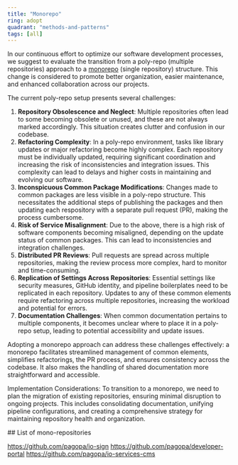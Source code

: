```yaml
---
title: "Monorepo"
ring: adopt
quadrant: "methods-and-patterns"
tags: [all]
---
```


In our continuous effort to optimize our software development processes, we
suggest to evaluate the transition from a poly-repo (multiple repositories)
approach to a [monorepo](https://monorepo.tools/) (single repository) structure.
This change is considered to promote better organization, easier maintenance,
and enhanced collaboration across our projects.

The current poly-repo setup presents several challenges:

1. **Repository Obsolescence and Neglect**: Multiple repositories often lead to some
   becoming obsolete or unused, and these are not always marked accordingly. This
   situation creates clutter and confusion in our codebase.
1. **Refactoring Complexity**: In a poly-repo environment, tasks like library
   updates or major refactoring become highly complex. Each repository must be
   individually updated, requiring significant coordination and increasing the
   risk of inconsistencies and integration issues. This complexity can lead to
   delays and higher costs in maintaining and evolving our software.
1. **Inconspicuous Common Package Modifications**: Changes made to common packages are
   less visible in a poly-repo structure. This necessitates the additional steps of
   publishing the packages and then updating each respository with a separate pull
   request (PR), making the process cumbersome.
1. **Risk of Service Misalignment**: Due to the above, there is a high risk of software
   components becoming misaligned, depending on the update status of common packages.
   This can lead to inconsistencies and integration challenges.
1. **Distributed PR Reviews**: Pull requests are spread across multiple repositories,
   making the review process more complex, hard to monitor and time-consuming.
1. **Replication of Settings Across Repositories**: Essential settings like security
   measures, GitHub identity, and pipeline boilerplates need to be replicated in
   each repository. Updates to any of these common elements require refactoring
   across multiple repositories, increasing the workload and potential for errors.
1. **Documentation Challenges**: When common documentation pertains to multiple
   components, it becomes unclear where to place it in a poly-repo setup, leading
   to potential accessibility and update issues.

Adopting a monorepo approach can address these challenges effectively: a
monorepo facilitates streamlined management of common elements, simplifies
refactorings, the PR process, and ensures consistency across the codebase. It
also makes the handling of shared documentation more straightforward and
accessible.

Implementation Considerations: To transition to a monorepo, we need to plan the
migration of existing repositories, ensuring minimal disruption to ongoing
projects. This includes consolidating documentation, unifying pipeline
configurations, and creating a comprehensive strategy for maintaining repository
health and organization.

## List of mono-repositories

https://github.com/pagopa/io-sign
https://github.com/pagopa/developer-portal
https://github.com/pagopa/io-services-cms
